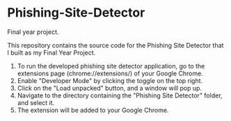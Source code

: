 # Phishing-Site-Detector
Final year project.

This repository contains the source code for the Phishing Site Detector that I built as my Final Year Project.

1. To run the developed phishing site detector application, go to the extensions page (chrome://extensions/) of your Google Chrome.
2. Enable "Developer Mode" by clicking the toggle on the top right.
3. Click on the "Load unpacked" button, and a window will pop up. 
4. Navigate to the directory containing the "Phishing Site Detector" folder, and select it.
5. The extension will be added to your Google Chrome. 
